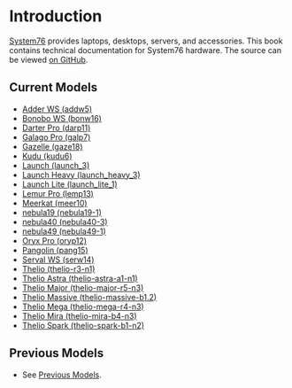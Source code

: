 # Introduction

[System76](https://system76.com) provides laptops, desktops, servers, and accessories.
This book contains technical documentation for System76 hardware.
The source can be viewed [on GitHub](https://github.com/system76/tech-docs).

## Current Models

- [Adder WS (addw5)](models/addw5/README.md)
- [Bonobo WS (bonw16)](models/bonw16/README.md)
- [Darter Pro (darp11)](models/darp11/README.md)
- [Galago Pro (galp7)](models/galp7/README.md)
- [Gazelle (gaze18)](models/gaze18/README.md)
- [Kudu (kudu6)](models/kudu6/README.md)
- [Launch (launch\_3)](models/launch_3/README.md)
- [Launch Heavy (launch\_heavy\_3)](models/launch_heavy_3/README.md)
- [Launch Lite (launch\_lite\_1)](models/launch_lite_1/README.md)
- [Lemur Pro (lemp13)](models/lemp13/README.md)
- [Meerkat (meer10)](models/meer10/README.md)
- [nebula19 (nebula19-1)](models/nebula19-1/README.md)
- [nebula40 (nebula40-3)](models/nebula40-3/README.md)
- [nebula49 (nebula49-1)](models/nebula49-1/README.md)
- [Oryx Pro (oryp12)](models/oryp12/README.md)
- [Pangolin (pang15)](models/pang15/README.md)
- [Serval WS (serw14)](models/serw14/README.md)
- [Thelio (thelio-r3-n1)](models/thelio-r3-n1/README.md)
- [Thelio Astra (thelio-astra-a1-n1)](models/thelio-astra-a1-n1/README.md)
- [Thelio Major (thelio-major-r5-n3)](models/thelio-major-r5-n3/README.md)
- [Thelio Massive (thelio-massive-b1.2)](models/thelio-massive-b1.2/README.md)
- [Thelio Mega (thelio-mega-r4-n3)](models/thelio-mega-r4-n3/README.md)
- [Thelio Mira (thelio-mira-b4-n3)](models/thelio-mira-b4-n3/README.md)
- [Thelio Spark (thelio-spark-b1-n2)](models/thelio-spark-b1-n2/README.md)

## Previous Models

- See [Previous Models](archive.md).
